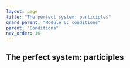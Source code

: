 ```yaml
---
layout: page
title: "The perfect system: participles"
grand_parent: "Module 6: conditions"
parent: "Conditions"
nav_order: 16
---
```




## The perfect system: participles
